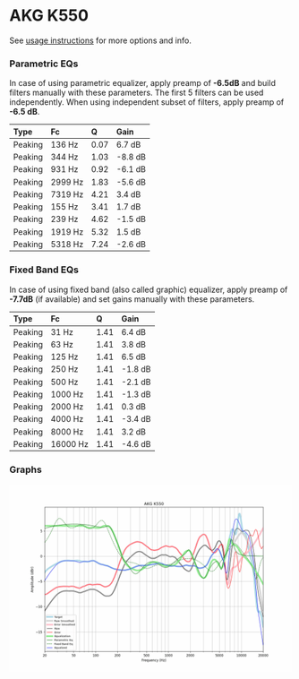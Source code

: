 # AKG K550
See [usage instructions](https://github.com/jaakkopasanen/AutoEq#usage) for more options and info.

### Parametric EQs
In case of using parametric equalizer, apply preamp of **-6.5dB** and build filters manually
with these parameters. The first 5 filters can be used independently.
When using independent subset of filters, apply preamp of **-6.5 dB**.

| Type    | Fc      |    Q | Gain    |
|:--------|:--------|:-----|:--------|
| Peaking | 136 Hz  | 0.07 | 6.7 dB  |
| Peaking | 344 Hz  | 1.03 | -8.8 dB |
| Peaking | 931 Hz  | 0.92 | -6.1 dB |
| Peaking | 2999 Hz | 1.83 | -5.6 dB |
| Peaking | 7319 Hz | 4.21 | 3.4 dB  |
| Peaking | 155 Hz  | 3.41 | 1.7 dB  |
| Peaking | 239 Hz  | 4.62 | -1.5 dB |
| Peaking | 1919 Hz | 5.32 | 1.5 dB  |
| Peaking | 5318 Hz | 7.24 | -2.6 dB |

### Fixed Band EQs
In case of using fixed band (also called graphic) equalizer, apply preamp of **-7.7dB**
(if available) and set gains manually with these parameters.

| Type    | Fc       |    Q | Gain    |
|:--------|:---------|:-----|:--------|
| Peaking | 31 Hz    | 1.41 | 6.4 dB  |
| Peaking | 63 Hz    | 1.41 | 3.8 dB  |
| Peaking | 125 Hz   | 1.41 | 6.5 dB  |
| Peaking | 250 Hz   | 1.41 | -1.8 dB |
| Peaking | 500 Hz   | 1.41 | -2.1 dB |
| Peaking | 1000 Hz  | 1.41 | -1.3 dB |
| Peaking | 2000 Hz  | 1.41 | 0.3 dB  |
| Peaking | 4000 Hz  | 1.41 | -3.4 dB |
| Peaking | 8000 Hz  | 1.41 | 3.2 dB  |
| Peaking | 16000 Hz | 1.41 | -4.6 dB |

### Graphs
![](./AKG%20K550.png)